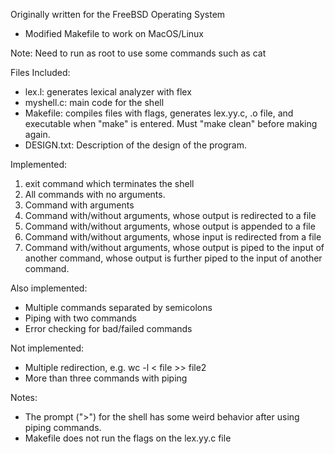 Originally written for the FreeBSD Operating System
- Modified Makefile to work on MacOS/Linux 

Note: Need to run as root to use some commands such as cat

Files Included:
- lex.l: generates lexical analyzer with flex 
- myshell.c: main code for the shell
- Makefile: compiles files with flags, generates lex.yy.c, .o file, and executable 
	    when "make" is entered. Must "make clean" before making again.
- DESIGN.txt: Description of the design of the program. 

Implemented:
1. exit command which terminates the shell
2. All commands with no arguments.
3. Command with arguments
4. Command with/without arguments, whose output is redirected to a file
5. Command with/without arguments, whose output is appended to a file
6. Command with/without arguments, whose input is redirected from a file 
7. Command with/without arguments, whose output is piped to the input of another command,
   whose output is further piped to the input of another command. 

Also implemented: 
- Multiple commands separated by semicolons
- Piping with two commands
- Error checking for bad/failed commands 

Not implemented:
- Multiple redirection, e.g. wc -l < file >> file2
- More than three commands with piping

Notes:
- The prompt (">") for the shell has some weird behavior after using piping commands.
- Makefile does not run the flags on the lex.yy.c file
